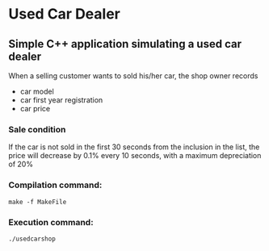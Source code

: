 # Used Car Dealer

## Simple C++ application simulating a used car dealer

When a selling customer wants to sold his/her car, the shop owner records
* car model
* car first year registration
* car price

### Sale condition

If the car is not sold in the first 30 seconds from the inclusion in the list,
the price will decrease by 0.1% every 10 seconds, with a maximum depreciation of 20%

### Compilation command:

```
make -f MakeFile
```

### Execution command:

```
./usedcarshop
```

